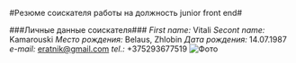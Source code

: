 #Резюме соискателя работы на должность junior front end#

###Личные данные соискателя###
*First name:* Vitali
*Secont name:* Kamarouski
*Место рождения:* Belaus, Zhlobin
*Дата рождения:* 14.07.1987
*e-mail:* eratnik@gmail.com
*tel.:* +375293677519
![Фото](https://media-exp1.licdn.com/dms/image/C4E03AQHjDOGLOJMrVA/profile-displayphoto-shrink_800_800/0/1516783707631?e=1635984000&v=beta&t=Yt-AiXsNoIFgbDxNJyyCCAepfGTZMLl4cc-vb3jcxUY)